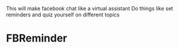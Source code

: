 This will make facebook chat like a virtual assistant
Do things like set reminders and quiz yourself on different topics
# FBReminder
